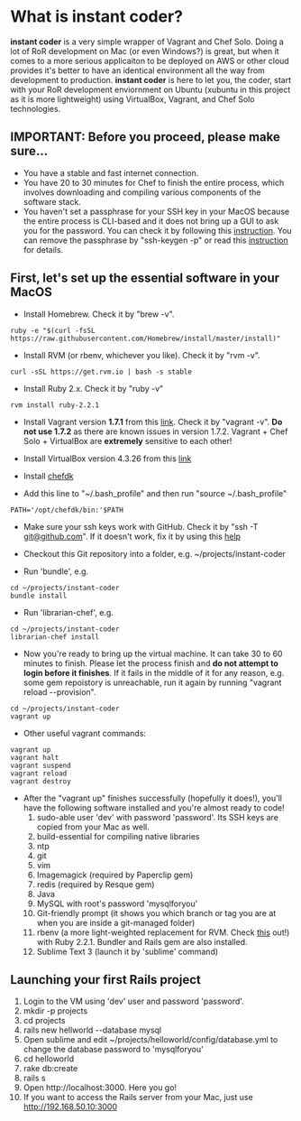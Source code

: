 # What is instant coder?
**instant coder** is a very simple wrapper of Vagrant and Chef Solo. Doing a lot of RoR development on Mac (or even Windows?) is great, but when it comes to a more serious applicaiton to be deployed on AWS or other cloud provides it's better to have an identical environment all the way from development to production. **instant coder** is here to let you, the coder, start with your RoR development enviornment on Ubuntu (xubuntu in this project as it is more lightweight) using VirtualBox, Vagrant, and Chef Solo technologies.

## IMPORTANT: Before you proceed, please make sure...
* You have a stable and fast internet connection.
* You have 20 to 30 minutes for Chef to finish the entire process, which involves downloading and compiling various components of the software stack.
* You haven't set a passphrase for your SSH key in your MacOS because the entire process is CLI-based and it does not bring up a GUI to ask you for the password. You can check it by following this <a href=http://unix.stackexchange.com/questions/120424/is-there-a-way-to-check-a-users-ssh-key-to-see-if-the-passphrase-is-blank target=_blank>instruction</a>. You can remove the passphrase by "ssh-keygen -p" or read this <a href=http://stackoverflow.com/questions/112396/how-do-i-remove-the-passphrase-for-the-ssh-key-without-having-to-create-a-new-ke target=_blank>instruction</a> for details.

## First, let's set up the essential software in your MacOS
* Install Homebrew. Check it by "brew -v".
```
ruby -e "$(curl -fsSL https://raw.githubusercontent.com/Homebrew/install/master/install)"
```

* Install RVM (or rbenv, whichever you like). Check it by "rvm -v".
```
curl -sSL https://get.rvm.io | bash -s stable
```

* Install Ruby 2.x. Check it by "ruby -v"
```
rvm install ruby-2.2.1
```

* Install Vagrant version **1.7.1** from this <a href=https://www.vagrantup.com/download-archive/v1.7.1.html target=_blank>link</a>. Check it by "vagrant -v". **Do not use 1.7.2** as there are known issues in version 1.7.2. Vagrant + Chef Solo + VirtualBox are **extremely** sensitive to each other!

* Install VirtualBox version 4.3.26 from this <a href=https://www.virtualbox.org/wiki/Downloads target=_blank>link</a>

* Install <a href=https://downloads.getchef.com/chef-dk/mac/#/ target=_blank>chefdk</a>

* Add this line to "~/.bash_profile" and then run "source ~/.bash_profile"
```
PATH='/opt/chefdk/bin:'$PATH
```

* Make sure your ssh keys work with GitHub. Check it by "ssh -T git@github.com". If it doesn't work, fix it by using this <a href=https://help.github.com/articles/generating-ssh-keys target=_blank>help</a>

* Checkout this Git repository into a folder, e.g. ~/projects/instant-coder

* Run 'bundle', e.g.
```
cd ~/projects/instant-coder
bundle install
```

* Run 'librarian-chef', e.g.
```
cd ~/projects/instant-coder
librarian-chef install
```

* Now you're ready to bring up the virtual machine. It can take 30 to 60 minutes to finish. Please let the process finish and **do not attempt to login before it finishes**. If it fails in the middle of it for any reason, e.g. some gem repoistory is unreachable, run it again by running "vagrant reload --provision".
```
cd ~/projects/instant-coder
vagrant up
```

* Other useful vagrant commands:
```
vagrant up
vagrant halt
vagrant suspend
vagrant reload
vagrant destroy
```

* After the "vagrant up" finishes successfully (hopefully it does!), you'll have the following software installed and you're almost ready to code!
  1. sudo-able user 'dev' with password 'password'. Its SSH keys are copied from your Mac as well.
  2. build-essential for compiling native libraries
  3. ntp
  4. git
  5. vim
  6. Imagemagick (required by Paperclip gem)
  7. redis (required by Resque gem)
  8. Java
  9. MySQL with root's password 'mysqlforyou'
  10. Git-friendly prompt (it shows you which branch or tag you are at when you are inside a git-managed folder)
  11. rbenv (a more light-weighted replacement for RVM. Check [this](https://github.com/sstephenson/rbenv) out!) with Ruby 2.2.1. Bundler and Rails gem are also installed.
  12. Sublime Text 3 (launch it by 'sublime' command)

## Launching your first Rails project
  1. Login to the VM using 'dev' user and password 'password'.
  2. mkdir -p projects
  3. cd projects
  4. rails new hellworld --database mysql
  5. Open sublime and edit ~/projects/helloworld/config/database.yml to change the database password to 'mysqlforyou'
  6. cd helloworld
  7. rake db:create
  8. rails s
  9. Open http://localhost:3000. Here you go!
  10. If you want to access the Rails server from your Mac, just use http://192.168.50.10:3000
